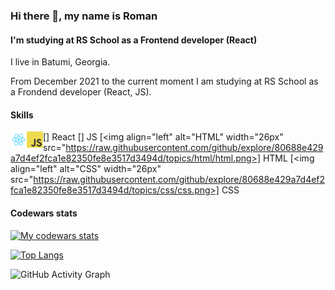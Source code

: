 ### Hi there 👋, my name is Roman
#### I'm studying at RS School as a Frontend developer (React)
I live in Batumi, Georgia.

From December 2021 to the current moment I am studying at RS School as a Frondend developer (React, JS).

#### Skills
[<img align="left" alt="JS" width="26px" src="https://raw.githubusercontent.com/github/explore/80688e429a7d4ef2fca1e82350fe8e3517d3494d/topics/react/react.png">] React
[<img align="left" alt="JS" width="26px" src="https://raw.githubusercontent.com/github/explore/80688e429a7d4ef2fca1e82350fe8e3517d3494d/topics/javascript/javascript.png">] JS 
[<img align="left" alt="HTML" width="26px" src="https://raw.githubusercontent.com/github/explore/80688e429a7d4ef2fca1e82350fe8e3517d3494d/topics/html/html.png>] HTML
[<img align="left" alt="CSS" width="26px" src="https://raw.githubusercontent.com/github/explore/80688e429a7d4ef2fca1e82350fe8e3517d3494d/topics/css/css.png>] CSS

#### Codewars stats
<a href="https://www.codewars.com/users/romanbaukin"><img alt="My codewars stats" src="https://www.codewars.com/users/romanbaukin/badges/large"></a>


[![Top Langs](https://github-readme-stats.vercel.app/api/top-langs/?username=romanbaukin)](https://github.com/anuraghazra/github-readme-stats)

![GitHub Activity Graph](https://activity-graph.herokuapp.com/graph?username=romanbaukin)  


<!--
**RomanBaukin/RomanBaukin** is a ✨ _special_ ✨ repository because its `README.md` (this file) appears on your GitHub profile.

Here are some ideas to get you started:

- 🔭 I’m currently working on ...
- 🌱 I’m currently learning ...
- 👯 I’m looking to collaborate on ...
- 🤔 I’m looking for help with ...
- 💬 Ask me about ...
- 📫 How to reach me: ...
- 😄 Pronouns: ...
- ⚡ Fun fact: ...
-->
